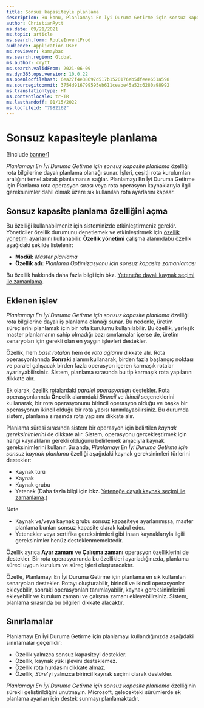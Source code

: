 ```yaml
---
title: Sonsuz kapasiteyle planlama
description: Bu konu, Planlamayı En İyi Duruma Getirme için sonsuz kapasite planlaması hakkında bilgi sağlar. Geçerli özellik sınırlamaları da açıklanmaktadır.
author: ChristianRytt
ms.date: 09/21/2021
ms.topic: article
ms.search.form: RouteInventProd
audience: Application User
ms.reviewer: kamaybac
ms.search.region: Global
ms.author: crytt
ms.search.validFrom: 2021-06-09
ms.dyn365.ops.version: 10.0.22
ms.openlocfilehash: 6ea27f4e38697d517b1520176eb5dfeee651a598
ms.sourcegitcommit: 3754d916799595eb611ceabe45a52c6280a98992
ms.translationtype: HT
ms.contentlocale: tr-TR
ms.lasthandoff: 01/15/2022
ms.locfileid: "7982162"
---
```

# <a name="scheduling-with-infinite-capacity"></a>Sonsuz kapasiteyle planlama

[!include [banner](../../includes/banner.md)]

*Planlamayı En İyi Duruma Getirme için sonsuz kapasite planlama* özelliği rota bilgilerine dayalı planlama olanağı sunar. İşleri, çeşitli rota kurulumları aralığını temel alarak planlamanızı sağlar. Planlamayı En İyi Duruma Getirme için Planlama rota operasyon sırası veya rota operasyon kaynaklarıyla ilgili gereksinimler dahil olmak üzere sık kullanılan rota ayarlarını kapsar.

## <a name="turn-on-the-infinite-capacity-scheduling-feature"></a>Sonsuz kapasite planlama özelliğini açma

Bu özelliği kullanabilmeniz için sisteminizde etkinleştirmeniz gerekir. Yöneticiler özellik durumunu denetlemek ve etkinleştirmek için [özellik yönetimi](../../../fin-ops-core/fin-ops/get-started/feature-management/feature-management-overview.md) ayarlarını kullanabilir. **Özellik yönetimi** çalışma alanındabu özellik aşağıdaki şekilde listelenir:

- **Modül:** *Master planlama*
- **Özellik adı:** *Planlama Optimizasyonu için sonsuz kapasite zamanlaması*

Bu özellik hakkında daha fazla bilgi için bkz. [Yeteneğe dayalı kaynak seçimi ile zamanlama](capability-based-scheduling.md).

## <a name="added-functionality"></a>Eklenen işlev

*Planlamayı En İyi Duruma Getirme için sonsuz kapasite planlama* özelliği rota bilgilerine dayalı iş planlama olanağı sunar. Bu nedenle, üretim süreçlerini planlamak için bir rota kurulumu kullanılabilir. Bu özellik, yerleşik master planlamanın sahip olmadığı bazı sınırlamalar içerse de, üretim senaryoları için gerekli olan en yaygın işlevleri destekler.

Özellik, hem *basit rotaları* hem de *rota ağlarını* dikkate alır. Rota operasyonlarında **Sonraki** alanını kullanarak, birden fazla başlangıç noktası ve paralel çalışacak birden fazla operasyon içeren karmaşık rotalar ayarlayabilirsiniz. Sistem, planlama sırasında bu tip karmaşık rota yapılarını dikkate alır.

Ek olarak, özellik rotalardaki *paralel operasyonları* destekler. Rota operasyonlarında **Öncelik** alanındaki *Birincil* ve *İkincil* seçeneklerini kullanarak, bir rota operasyonunu birincil operasyon olduğu ve başka bir operasyonun ikincil olduğu bir rota yapısı tanımlayabilirsiniz. Bu durumda sistem, planlama sırasında rota yapısını dikkate alır.

Planlama süresi sırasında sistem bir operasyon için belirtilen *kaynak gereksinimlerini* de dikkate alır. Sistem, operasyonu gerçekleştirmek için hangi kaynakların gerekli olduğunu belirlemek amacıyla kaynak gereksinimlerini kullanır. Şu anda, *Planlamayı En İyi Duruma Getirme için sonsuz kaynak planlama* özelliği aşağıdaki kaynak gereksinimleri türlerini destekler:

- Kaynak türü
- Kaynak
- Kaynak grubu
- Yetenek (Daha fazla bilgi için bkz. [Yeteneğe dayalı kaynak seçimi ile zamanlama](capability-based-scheduling.md).)

> [!NOTE]
>
> - Kaynak ve/veya kaynak grubu sonsuz kapasiteye ayarlanmışsa, master planlama bunları sonsuz kapasite olarak kabul eder.
> - Yetenekler veya sertifika gereksinimleri gibi insan kaynaklarıyla ilgili gereksinimler henüz desteklenmemektedir.

Özellik ayrıca **Ayar zamanı** ve **Çalışma zamanı** operasyon özelliklerini de destekler. Bir rota operasyonunda bu özellikleri ayarladığınızda, planlama süreci uygun kurulum ve süreç işleri oluşturacaktır.

Özetle, Planlamayı En İyi Duruma Getirme için planlama en sık kullanılan senaryoları destekler. Rotayı oluşturabilir, birincil ve ikincil operasyonlar ekleyebilir, sonraki operasyonları tanımlayabilir, kaynak gereksinimlerini ekleyebilir ve kurulum zamanı ve çalışma zamanı ekleyebilirsiniz. Sistem, planlama sırasında bu bilgileri dikkate alacaktır.

## <a name="limitations"></a>Sınırlamalar

Planlamayı En İyi Duruma Getirme için planlamayı kullandığınızda aşağıdaki sınırlamalar geçerlidir:

- Özellik yalnızca sonsuz kapasiteyi destekler.
- Özellik, kaynak yük işlevini desteklemez.
- Özellik rota hurdasını dikkate almaz.
- Özellik, *Süre*'yi yalnızca birincil kaynak seçimi olarak destekler.

*Planlamayı En İyi Duruma Getirme için sonsuz kapasite planlama* özelliğinin sürekli geliştirildiğini unutmayın. Microsoft, gelecekteki sürümlerde ek planlama ayarları için destek sunmayı planlamaktadır.
